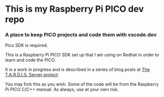 # This is my Raspberry Pi PICO dev repo

### A place to keep PICO projects and code them with vscode.dev

Pico SDK is required.

This is a Raspberry Pi PICO SDK set up that I am using on Redhat in order to learn and code the PICO.  

It is a work in progress and is described in a series of blog posts at <a href="https://tardis1.wordpress.com/2021/12/31/how-to-install-the-raspberry-pi-pico-sdk-on-redhat-8-part-i/">The T.A.R.D.I.S. Server project</a>.

You may fork this as you wish.  Some of the code will be from the Raspberry Pi PICO C/C++ manual. As always, use at your own risk.
